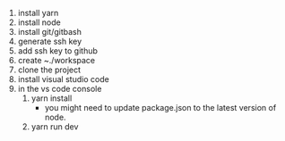 1. install yarn
1. install node
1. install git/gitbash
1. generate ssh key
1. add ssh key to github
1. create ~./workspace
1. clone the project
1. install visual studio code
1. in the vs code console
   1. yarn install
      - you might need to update package.json to the latest version of node.
   1. yarn run dev
